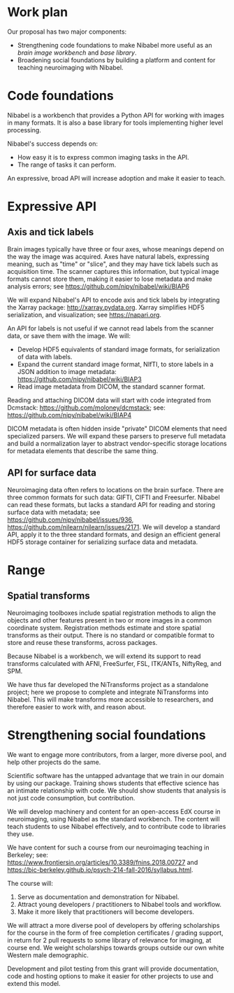# Work plan

<!---
Provide a description of the proposed work the applicants are requesting
funding for, including resources the applicants will provide that are not
part of the requested funding. For software development related work (e.g.,
engineering, product design, user research), specify how the work fits into
the existing software project roadmap. For community outreach related
activities (e.g., sprints, training), specify how these activities will be
organized, the target audience, and expected outcomes (maximum of 750 words).
-->

Our proposal has two major components:

* Strengthening code foundations to make Nibabel more useful as an *brain
  image workbench* and *base library*.
* Broadening social foundations by building a platform and content for
  teaching neuroimaging with Nibabel.

Code foundations
================

Nibabel is a workbench that provides a Python API for working with images in
many formats.  It is also a base library for tools implementing higher level
processing.

Nibabel's success depends on:

* How easy it is to express common imaging tasks in the API.
* The range of tasks it can perform.

An expressive, broad API will increase adoption and make it easier to teach.

Expressive API
==============

Axis and tick labels
--------------------

Brain images typically have three or four axes, whose meanings depend on the
way the image was acquired.  Axes have natural labels, expressing meaning,
such as "time" or "slice", and they may have tick labels such as acquisition
time.  The scanner captures this information, but typical image formats cannot
store them, making it easier to lose metadata and make analysis errors; see
https://github.com/nipy/nibabel/wiki/BIAP6

We will expand Nibabel's API to encode axis and tick labels by integrating the
Xarray package: http://xarray.pydata.org.  Xarray simplifies HDF5
serialization, and visualization; see https://napari.org.

An API for labels is not useful if we cannot read labels from the scanner
data, or save them with the image.  We will:

* Develop HDF5 equivalents of standard image formats, for serialization of
  data with labels.
* Expand the current standard image format, NIfTI, to store labels in a JSON
  addition to image metadata: https://github.com/nipy/nibabel/wiki/BIAP3
* Read image metadata from DICOM, the standard scanner format.

Reading and attaching DICOM data will start with code integrated from
Dcmstack: https://github.com/moloney/dcmstack; see:
https://github.com/nipy/nibabel/wiki/BIAP4

DICOM metadata is often hidden inside "private" DICOM elements that need
specialized parsers. We will expand these parsers to preserve full metadata
and build a normalization layer to abstract vendor-specific storage locations
for metadata elements that describe the same thing.

API for surface data
--------------------

Neuroimaging data often refers to locations on the brain surface.  There are
three common formats for such data: GIFTI, CIFTI and Freesurfer.  Nibabel can
read these formats, but lacks a standard API for reading and storing surface
data with metadata; see https://github.com/nipy/nibabel/issues/936,
https://github.com/nilearn/nilearn/issues/2171.  We will develop a standard
API, apply it to the three standard formats, and design an efficient general
HDF5 storage container for serializing surface data and metadata.

Range
=====

Spatial transforms
------------------

Neuroimaging toolboxes include spatial registration methods to align the
objects and other features present in two or more images in a common
coordinate system. Registration methods estimate and store spatial transforms
as their output.  There is no standard or compatible format to store and reuse these transforms, across packages.

Because Nibabel is a workbench, we will extend its support to read transforms
calculated with AFNI, FreeSurfer, FSL, ITK/ANTs, NiftyReg, and SPM.

We have thus far developed the NiTransforms project as a standalone project;
here we propose to complete and integrate NiTransforms into Nibabel.  This
will make transforms more accessible to researchers, and therefore easier to
work with, and reason about.

Strengthening social foundations
================================

We want to engage more contributors, from a larger, more diverse pool, and
help other projects do the same.

Scientific software has the untapped advantage that we train in our domain by
using our package.  Training shows students that effective science has an
intimate relationship with code. We should show students that analysis is not
just code consumption, but contribution.

We will develop machinery and content for an open-access EdX course in
neuroimaging, using Nibabel as the standard workbench.  The content will teach
students to use Nibabel effectively, and to contribute code to libraries they
use.

We have content for such a course from our neuroimaging teaching in
Berkeley; see: https://www.frontiersin.org/articles/10.3389/fnins.2018.00727
and https://bic-berkeley.github.io/psych-214-fall-2016/syllabus.html.

The course will:

1. Serve as documentation and demonstration for Nibabel.
2. Attract young developers / practitioners to Nibabel tools and workflow.
3. Make it more likely that practitioners will become developers.

We will attract a more diverse pool of developers by offering scholarships
for the course in the form of free completion certificates / grading
support, in return for 2 pull requests to some library of relevance for
imaging, at course end.  We weight scholarships towards groups outside our own
white Western male demographic.

Development and pilot testing from this grant will provide documentation, code
and hosting options to make it easier for other projects to use and extend
this model.
